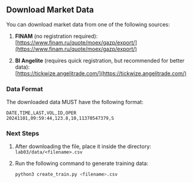 ## Download Market Data

You can download market data from one of the following sources:

1. **FINAM** (no registration required):  
   [https://www.finam.ru/quote/moex/gazp/export/](https://www.finam.ru/quote/moex/gazp/export/)

2. **BI Angelite** (requires quick registration, but recommended for better data):  
   [https://tickwize.angelitrade.com/](https://tickwize.angelitrade.com/)

### Data Format

The downloaded data MUST have the following format:

```csv
DATE,TIME,LAST,VOL,ID,OPER
20241101,09:59:44,123.8,10,11370547379,S
```

### Next Steps

1. After downloading the file, place it inside the directory:  
   `lab03/data/<filename>.csv`
   
2. Run the following command to generate training data:

   ```bash
   python3 create_train.py <filename>.csv